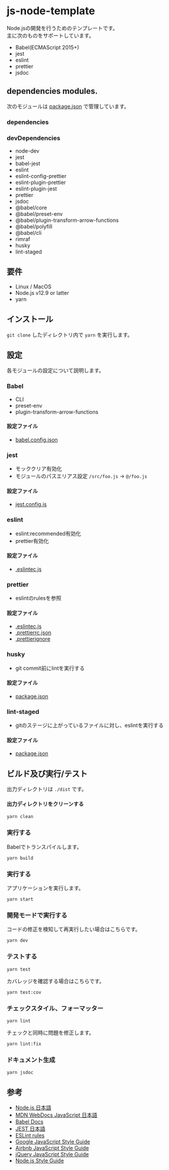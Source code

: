 # js-node-template

Node.jsの開発を行うためのテンプレートです。<BR>
主に次のものをサポートしています。

* Babel(ECMAScript 2015+)
* jest
* eslint
* prettier
* jsdoc

## dependencies modules.

次のモジュールは [package.json](/package.json) で管理しています。

### dependencies

### devDependencies

* node-dev
* jest
* babel-jest
* eslint
* eslint-config-prettier
* eslint-plugin-prettier
* eslint-plugin-jest
* prettier
* jsdoc
* @babel/core
* @babel/preset-env
* @babel/plugin-transform-arrow-functions
* @babel/polyfill
* @babel/cli
* rimraf
* husky
* lint-staged

## 要件

* Linux / MacOS
* Node.js v12.9 or latter
* yarn

## インストール

`git clone` したディレクトリ内で `yarn` を実行します。

## 設定

各モジュールの設定について説明します。

### Babel

* CLI
* preset-env
* plugin-transform-arrow-functions

#### 設定ファイル

* [babel.config.json](/babel.config.json)

### jest

* モッククリア有効化
* モジュールのパスエリアス設定 `/src/foo.js` -> `@/foo.js`

#### 設定ファイル

* [jest.config.js](/jest.config.js)

### eslint

* eslint:recommended有効化
* prettier有効化

#### 設定ファイル

* [.eslintec.js](/.eslintrc.js)

### prettier

* eslintのrulesを参照

#### 設定ファイル

* [.eslintec.js](/.eslintrc.js)
* [.prettierrc.json](/.prettierrc.json)
* [.prettierignore](/.prettierignore)

### husky

* git commit前にlintを実行する

#### 設定ファイル

* [package.json](/package.json)

### lint-staged

* gitのステージに上がっているファイルに対し、eslintを実行する

#### 設定ファイル

* [package.json](/package.json)

## ビルド及び実行/テスト

出力ディレクトリは `./dist` です。

#### 出力ディレクトリをクリーンする

```
yarn clean
```
### 実行する

Babelでトランスパイルします。

```
yarn build
```

### 実行する

アプリケーションを実行します。

```
yarn start
```

### 開発モードで実行する

コードの修正を検知して再実行したい場合はこちらです。

```
yarn dev
```

### テストする

```
yarn test
```

カバレッジを確認する場合はこちらです。

```
yarn test:cov
```

### チェックスタイル、フォーマッター

```
yarn lint
```

チェックと同時に問題を修正します。

```
yarn lint:fix
```

### ドキュメント生成

```
yarn jsdoc
```

## 参考

* [Node.js 日本語](https://nodejs.org/ja/)
* [MDN WebDocs JavaScript 日本語](https://developer.mozilla.org/ja/docs/Web/JavaScript)
* [Babel Docs](https://babeljs.io/docs/en/)
* [JEST 日本語](https://jestjs.io/ja/)
* [ESLint rules](https://eslint.org/docs/rules/)
* [Google JavaScript Style Guide](https://google.github.io/styleguide/jsguide.html)
* [Airbnb JavaScript Style Guide](https://github.com/airbnb/javascript)
* [jQuery JavaScript Style Guide](https://contribute.jquery.org/style-guide/js/)
* [Node.js Style Guide](https://github.com/felixge/node-style-guide)
